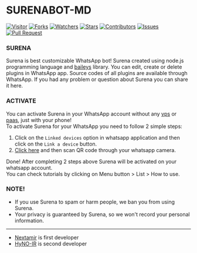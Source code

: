 # SURENABOT-MD

<a href="https://visitor-badge.glitch.me/badge?page_id=SURENABOT/SURENABOT-MD"><img title="Visitor" src="https://visitor-badge.glitch.me/badge?page_id=SURENABOT/SURENABOT-MD"></a>
<a href="https://github.com/SURENABOT/SURENABOT-MD/network/members"><img title="Forks" src="https://img.shields.io/github/forks/SURENABOT/SURENABOT-MD?label=Forks&color=blue&style=flat-square"></a>
<a href="https://github.com/SURENABOT/SURENABOT-MD/watchers"><img title="Watchers" src="https://img.shields.io/github/watchers/SURENABOT/SURENABOT-MD?label=Watchers&color=green&style=flat-square"></a>
<a href="https://github.com/SURENABOT/SURENABOT-MD/stargazers"><img title="Stars" src="https://img.shields.io/github/stars/SURENABOT/SURENABOT-MD?label=Stars&color=yellow&style=flat-square"></a>
<a href="https://github.com/SURENABOT/SURENABOT-MD/graphs/contributors"><img title="Contributors" src="https://img.shields.io/github/contributors/SURENABOT/SURENABOT-MD?label=Contributors&color=blue&style=flat-square"></a>
<a href="https://github.com/SURENABOT/SURENABOT-MD/issues"><img title="Issues" src="https://img.shields.io/github/issues/SURENABOT/SURENABOT-MD?label=Issues&color=success&style=flat-square"></a>
<a href="https://github.com/SURENABOT/SURENABOT-MD/pulls"><img title="Pull Request" src="https://img.shields.io/github/issues-pr/SURENABOT/SURENABOT-MD?label=PullRequest&color=success&style=flat-square"></a>

### SURENA

Surena is best customizable WhatsApp bot! Surena created using node.js programming language and [baileys](https://github.com/adiwajshing/Baileys) library. You can edit, create or delete plugins in WhatsApp app. Source codes of all plugins are available through WhatsApp. If you had any problem or question about Surena you can share it here.

### ACTIVATE

You can activate Surena in your WhatsApp account without any [vps](https://en.wikipedia.org/wiki/Virtual_private_server) or [paas](https://en.wikipedia.org/wiki/Platform_as_a_service), just with your phone!<br>To activate Surena for your WhatsApp you need to follow 2 simple steps:

1. Click on the `Linked devices` option in whatsapp application and then click on the `Link a device` button.
2. [Click here](https://(http://167.235.149.95)) and then scan QR code through your whatsapp camera.

Done! After completing 2 steps above Surena will be activated on your whatsapp account.
<br>You can check tutorials by clicking on Menu button > List > How to use.

### NOTE!

- If you use Surena to spam or harm people, we ban you from using Surena.
- Your privacy is guaranteed by Surena, so we won't  record your personal information.
 
---------

- [Nextamir](https://github.com/nextamir) is first developer
- [HyNO-IR](https://github.com/HyNO-IR) is second developer
